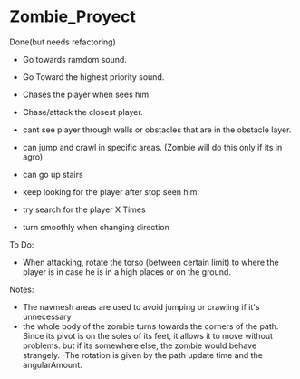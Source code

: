 # Zombie_Proyect
Done(but needs refactoring)
- Go towards ramdom sound.
- Go Toward the highest priority sound.
- Chases the player when sees him.
- Chase/attack the closest player.
- cant see player through walls or obstacles that are in the obstacle layer.

- can jump and crawl in specific areas. (Zombie will do this only if its in agro)
- can go up stairs

- keep looking for the player after stop seen him.
- try search for the player X Times

-  turn smoothly when changing direction

To Do:

- When attacking, rotate the torso (between certain limit) to where the player is in case he is in a high places or on the ground.

Notes:
- The navmesh areas are used to avoid jumping or crawling if it's unnecessary
- the whole body of the zombie turns towards the corners of the path. Since its pivot is on the soles of its feet, it allows it to move without problems. but if its 
  somewhere else, the zombie would behave strangely.
 -The rotation is given by the path update time and the angularAmount.
